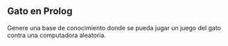 ## Gato en Prolog

Genere una base de conocimiento donde se pueda jugar un juego del gato contra una computadora aleatoria.